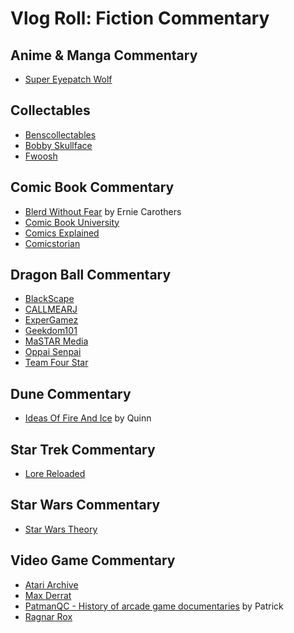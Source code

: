 # Vlog Roll: Fiction Commentary

## Anime & Manga Commentary
* [Super Eyepatch Wolf](https://www.youtube.com/channel/UCtGoikgbxP4F3rgI9PldI9g)

## Collectables
* [Benscollectables](https://www.youtube.com/channel/UCoAIXvNjN5bYzMYNce0M3uw)
* [Bobby Skullface](https://www.youtube.com/channel/UCyPkO4wSqfurw8Y-69wPQ9g)
* [Fwoosh](https://www.youtube.com/channel/UCF4CListjhpMJilZojUQVIA)

## Comic Book Commentary
* [Blerd Without Fear](https://www.youtube.com/channel/UCKNV3if6zB7MM55Gr0DCQ9w) by Ernie Carothers
* [Comic Book University](https://www.youtube.com/channel/UCEFcfli17rgAQJ5yXvwuK2g)
* [Comics Explained](https://www.youtube.com/comicsexplained)
* [Comicstorian](https://www.youtube.com/comicstorian)

## Dragon Ball Commentary
* [BlackScape](https://www.youtube.com/channel/UCdYBVZV5eDmQjJmNcGdQJuQ)
* [CALLMEARJ](https://www.youtube.com/channel/UCnLB2xj5RR5ep50FDrtScPA)
* [ExperGamez](https://www.youtube.com/expergamez)
* [Geekdom101](https://www.youtube.com/channel/UCgIqhB8oD5SZ0yUSp71VCOQ)
* [MaSTAR Media](https://www.youtube.com/channel/UCObfIFcPxDOsyNXTG3ISyBg)
* [Oppai Senpai](https://www.youtube.com/user/AnimeLiveReactions)
* [Team Four Star](https://www.youtube.com/TeamFourStar)

## Dune Commentary
* [Ideas Of Fire And Ice](https://www.youtube.com/channel/UC1rFmaGLYr0Ve_Y_soxZNWQ) by Quinn

## Star Trek Commentary
* [Lore Reloaded](https://www.youtube.com/lorereloaded)

## Star Wars Commentary
* [Star Wars Theory](https://www.youtube.com/starwarstheory)

## Video Game Commentary
* [Atari Archive](https://www.youtube.com/channel/UCo_f7y6sBDmFnGbZoq1Ce_w)
* [Max Derrat](https://www.youtube.com/channel/UCj8orMezFWVcoN-4S545Wtw)
* [PatmanQC - History of arcade game documentaries](https://www.youtube.com/channel/UCCkuHXWWyw-3KXKIHyc88oA) by Patrick
* [Ragnar Rox](https://www.youtube.com/ragnarroxshow)
